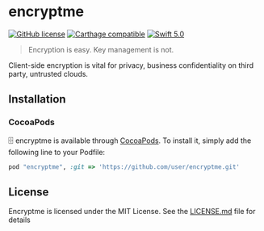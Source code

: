 # encryptme
[![GitHub license](https://img.shields.io/badge/license-MIT-lightgrey.svg)](https://raw.githubusercontent.com/greenpintab/encryptme/master/LICENSE)
[![Carthage compatible](https://img.shields.io/badge/Carthage-compatible-4BC51D.svg?style=flat)](https://github.com/greenpintab/encryptme)
[![Swift 5.0](https://img.shields.io/badge/Swift-5.0-green.svg?style=flat)](https://developer.apple.com/swift/)

> Encryption is easy. Key management is not.

Client-side encryption is vital for privacy, business confidentiality on third party, untrusted clouds.

## Installation

### CocoaPods

🗄 encryptme is available through [CocoaPods](http://cocoapods.org). To install
it, simply add the following line to your Podfile:

```ruby
pod "encryptme", :git => 'https://github.com/user/encryptme.git'
```

## License
Encryptme is licensed under the MIT License. See the [LICENSE.md](https://github.com/greenpintab/encryptme/blob/master/LICENSE) file for details
